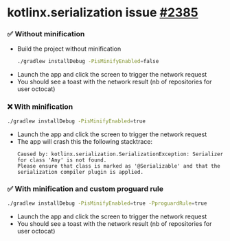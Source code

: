 # kotlinx.serialization issue [#2385](https://github.com/Kotlin/kotlinx.serialization/issues/2385)


### ✅ **Without** minification

- Build the project without minification
  ```bash
  ./gradlew installDebug -PisMinifyEnabled=false
  ```
- Launch the app and click the screen to trigger the network request
- You should see a toast with the network result (nb of repositories for user octocat)

### ❌ **With** minification
  ```bash
  ./gradlew installDebug -PisMinifyEnabled=true
  ```
- Launch the app and click the screen to trigger the network request
- The app will crash this the following stacktrace:
  ```
  Caused by: kotlinx.serialization.SerializationException: Serializer for class 'Any' is not found.
  Please ensure that class is marked as '@Serializable' and that the serialization compiler plugin is applied.
  ```

### ✅ **With** minification and custom proguard rule
  ```bash
  ./gradlew installDebug -PisMinifyEnabled=true -PproguardRule=true
  ```
- Launch the app and click the screen to trigger the network request
- You should see a toast with the network result (nb of repositories for user octocat)
